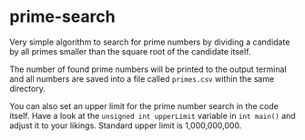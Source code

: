 # prime-search
Very simple algorithm to search for prime numbers by dividing a candidate by all primes smaller than the square root of the candidate itself.

The number of found prime numbers will be printed to the output terminal and all numbers are saved into a file called `primes.csv` within the same directory.

You can also set an upper limit for the prime number search in the code itself. Have a look at the `unsigned int upperLimit` variable in `int main()` and adjust it to your likings. Standard upper limit is 1,000,000,000.
